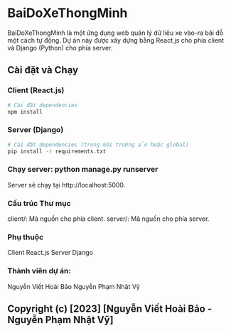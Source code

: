 # BaiDoXeThongMinh

BaiDoXeThongMinh là một ứng dụng web quản lý dữ liệu xe vào-ra bãi đỗ một cách tự động. Dự án này được xây dựng bằng React.js cho phía client và Django (Python) cho phía server.

## Cài đặt và Chạy

### Client (React.js)

```bash
# Cài đặt dependencies
npm install
```
### Server (Django)
```bash
# Cài đặt dependencies (trong môi trường ảo hoặc global)
pip install -r requirements.txt
```
### Chạy server: python manage.py runserver
Server sẽ chạy tại http://localhost:5000.

### Cấu trúc Thư mục
client/: Mã nguồn cho phía client.
server/: Mã nguồn cho phía server.
### Phụ thuộc
Client
React.js
Server
Django
### Thành viên dự án:
Nguyễn Viết Hoài Bảo
Nguyễn Phạm Nhật Vỹ
## Copyright (c) [2023] [Nguyễn Viết Hoài Bảo - Nguyễn Phạm Nhật Vỹ]
